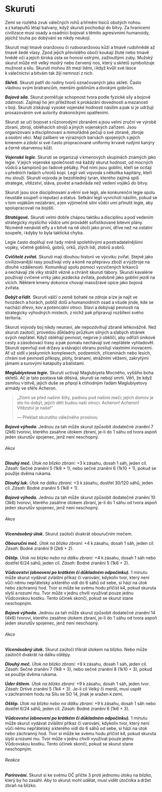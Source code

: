 # Skuruti
  
Zemí se rozléhá zvuk válečných rohů a hřmění tisíců obutých nohou a z katapultů létají balvany, když skuruti pochodují do bitvy. Za hranicemi civilizace musí osady a osadníci bojovat s těmito agresivními humanoidy, jejichž touha po dobývání se nikdy neukojí.
  
Skuruti mají tmavě oranžovou či rudooranžovou kůži a tmavě rudohnědé až tmavě šedé vlasy. Zpod jejich převislého obočí koukají žluté nebo tmavě hnědé oči a jejich široká ústa se honosí ostrými, zažloutlými zuby. Mužský skurut může mít velký modrý nebo červený nos, který u skřetů symbolizuje mužnost a sílu. Skuruti mohou žít mezi lidmi, i když kvůli své lásce k válečnictví a bitvám tak žijí nemnozí z nich.
  
***Skřeti.*** Skuruti patří do rodiny tvorů označovaných jako skřeti. Často vládnou svým bratrancům, menším goblinům a divokým gobrům.
  
***Bojová síla.*** Skurut poměřuje schopnost tvora podle fyzické síly a bojové zdatnosti. Zajímají ho jen příležitosti k prokázání dovednosti a mazanosti v boji. Skuruti získávají vysoké vojenské hodnosti násilím a pak si je udržují prosazováním své autority drakonickými opatřeními.
  
Skuruti se učí bojovat s různorodými zbraněmi a jsou velmi zruční ve výrobě zbraní, zbrojí, obléhacích strojů a jiných vojenských zařízení. Jsou organizovaní a disciplinovaní a mimořádně pečují o své zbraně, zbroje a osobní věci. Mají zalíbení ve výrazných barvách spojených s jejich kmenem a zdobí si své často propracované uniformy krvavě rudými kanýry a černě obarvenou kůží.
  
***Vojenské legie.*** Skuruti se organizují v kmenových skupinách známých jako legie. V jejich vojenské společnosti má každý skurut hodnost, od mocných vůdců a šampionů po řadové pěšáky. Pod nimi jsou goblini, kteří se ocitají v předních řadách u hrotů kopí. Legii velí vojvoda s několika kapitány, kteří mu slouží. Skurutí vojvoda je bezohledný tyran, kterého zajímá spíš strategie, vítězství, sláva, pověst a nadvláda než vedení vojáků do bitvy.
  
Skuruti jsou sice disciplinovaní a věrní své legii, ale konkurenční legie spolu neustále soupeří o reputaci a status. Setkání legií vyvrcholí násilím, pokud se v tom vojákům nezabrání, a jen výjimečně silní vůdci umí přinutit legie, aby spolupracovali na bojišti.
  
***Stratégové.*** Skuruti velmi dobře chápou taktiku a disciplínu a pod vedením strategicky myslícího vůdce umí provádět sofistikované bitevní plány. Nicméně nenávidí elfy a v bitvě na ně útočí jako první, dříve než na ostatní soupeře, i kdyby to byla taktická chyba.
  
Legie často doplňují své řady méně spolehlivými a postradatelnějšími vojáky, včetně goblinů, gobrů, orků, zlých lidí, zlobrů a obrů.
  
***Cvičitelé zvířat.*** Skuruti mají dlouhou historii ve výcviku zvířat. Stejně jako civilizovanější rasy používají voly a koně na přepravu zboží a výzbroje na dlouhé vzdálenosti. Komunikují spolu pomocí vycvičených krkavců a nechávají zlé vlky strážit vězně a chránit skurutí tábory. Skurutí kavalérie používají cvičené vrrky jako jezdecká zvířata, podobně jako goblini jezdí na vlcích. Některé kmeny dokonce chovají masožravé opice jako bojová zvířata.

***Dobýt a řídit.*** Skuruti válčí o země bohaté na zdroje a lze je najít ve hvozdech a horách, poblíž dolů a humanoidních osad a všude jinde, kde se nachází dřevo, kov a potenciální otroci. Staví a dobývají pevnosti na strategicky výhodných místech, z nichž pak připravují rozšíření svého teritoria.
  
Skurutí vojvody boj nikdy neunaví, ale nepozdvihují zbraně lehkovážně. Než skuruti zaútočí, provedou důkladný průzkum silných a slabých stránek svých nepřátel. Když obléhají pevnost, nejprve ji obklíčí, aby odřízli únikové cesty a zásobovací trasy a pak pomalu nechávají své nepřátele vyhladovět. Skuruti opevňují své državy a stávající obranu posilují vlastními inovacemi. Ať už sídlí v jeskynních komplexech, podzemích, zříceninách nebo lesích, chrání své pevnosti příkopy, ploty, bránami, strážními věžemi, zakrytými jámami a surovými katapulty a balistami.
 
***Maglubiyetova legie.*** Skuruti uctívají Maglubiyeta Mocného, vyššího boha skřetů. Ač je tato postava tak děsivá, skuruti se nebojí smrti. Věří, že když zemřou v bitvě, jejich duše se připojí k ctihodným řadám Maglubiyetovy armády ve sféře Acheron.

> „Zlomí se před našimi štíty, 
> padnou pod našimi meči; 
> jejich domov je sto ho dobýt, 
> jejich děti budou naši otroci. 
> Acheron\! Acheron\! 
> Vítězství je naše\!“
>  
>— Překlad skurutího válečného proslovu

<Monster 
    title="Skurut"
    subtitle="Střední humanoid (skřet), zákonné zlo"
    armor-class="18 (drátěná zbroj, štít)"
    hit-points="11 (2k8 + 2)"
    speed="6 sáhů"
    str="13 (+1)"
    dex="12 (+1)"
    con="12 (+1)"
    int="10 (+0)"
    wis="10 (+0)"
    cha="9 (-1)"
    saving-throws=""
    skills=""
    damage-vulnerabilities=""
    damage-resistances=""
    damage-immunities=""
    condition-immunities=""
    senses="vidění ve tmě 12 sáhů, pasivní Vnímání 10"
    languages="goblinština, obecná řeč"
    challenge="1/2 (100 ZK)"
    >  
 
***Bojová výhoda.*** Jednou za tah může skurut způsobit dodatečné zranění 7 (2k6) tvorovi, kterého zasáhne útokem zbraní, je-li do 1 sáhu od tvora aspoň jeden skurutův spojenec, jenž není neschopný.
  
###### Akce
  
***Dlouhý meč.*** *Útok na blízko zbraní:* +3 k zásahu, dosah 1 sáh, jeden cíl. *Zásah:* Sečné zranění 5 (1k8 + 1), nebo sečné zranění 6 (1k10 + 1), pokud se použije dvěma rukama.
  
***Dlouhý luk.*** *Útok na dálku zbraní:* +3 k zásahu, dostřel 30/120 sáhů, jeden cíl. *Zásah:* Bodné zranění 5 (1k8 + 1).

</Monster>

<Monster 
    title="Skurutí kapitán"
    subtitle="Střední humanoid (skřet), zákonné zlo"
    armor-class="17 (poloplátová zbroj)"
    hit-points="39 (6k8 + 12)"
    speed="6 sáhů"
    str="15 (+2)"
    dex="14 (+2)"
    con="14 (+2)"
    int="12 (+1)"
    wis="10 (+0)"
    cha="13 (+1)"
    saving-throws=""
    skills=""
    damage-vulnerabilities=""
    damage-resistances=""
    damage-immunities=""
    condition-immunities=""
    senses="vidění ve tmě 12 sáhů, pasivní Vnímání 10"
    languages="goblinština, obecná řeč"
    challenge="3 (700 ZK)"
    >    
  
***Bojová výhoda.*** Jednou za tah může skurut způsobit dodatečné zranění 10 (3k6) tvorovi, kterého zasáhne útokem zbraní, je-li do 1 sáhu od tvora aspoň jeden skurutův spojenec, jenž není neschopný.
  
###### Akce
  
***Vícenásobný útok.*** Skurut zaútočí dvakrát obouručním mečem.
  
***Obouruční meč.*** *Útok na blízko zbraní:* +4 k zásahu, dosah 1 sáh, jeden cíl. *Zásah:* Bodné zranění 9 (2k6 + 2).
  
***Oštěp.*** *Útok na blízko nebo na dálku zbraní:* +4 k zásahu, dosah 1 sáh nebo dostřel 6/24 sáhů, jeden cíl. *Zásah:* Bodné zranění 5 (1k6 + 2).
  
***Vůdcovství (obnovení po krátkém či důkladném odpočinku).*** 1 minutu může skurut vydávat zvláštní příkaz či varování, kdykoliv tvor, který není vůči němu nepřátelský a kterého vidí do 6 sáhů od sebe, si hází na útok nebo záchranný hod. Tvor si může ke svému hodu přičíst k4, pokud skuruta slyší a rozumí mu. Tvor může v jednu chvíli využívat pouze jednu Vůdcovskou kostku. Tento účinek skončí, pokud se skurut stane neschopným.

</Monster>

<Monster 
    title="Skurutí vojvoda"
    subtitle="Střední humanoid (skřet), zákonné zlo"
    armor-class="20 (plátová zbroj, štít)"
    hit-points="97 (13k8 + 39)"
    speed="6 sáhů"
    str="16 (+3)"
    dex="14 (+2)"
    con="16 (+3)"
    int="14 (+2)"
    wis="11 (+0)"
    cha="15 (+2)"
    saving-throws="Int +5, Mdr +3, Cha +5"
    skills=""
    damage-vulnerabilities=""
    damage-resistances=""
    damage-immunities=""
    condition-immunities=""
    senses="vidění ve tmě 12 sáhů, pasivní Vnímání 10"
    languages="goblinština, obecná řeč"
    challenge="6 (2 300 ZK)"
    >  
 
***Bojová výhoda.*** Jednou za tah může skurut způsobit dodatečné zranění 14 (4k6) tvorovi, kterého zasáhne útokem zbraní, je-li do 1 sáhu od tvora aspoň jeden skurutův spojenec, jenž není neschopný.
  
###### Akce
  
***Vícenásobný útok.*** Skurut zaútočí třikrát útokem na blízko. Nebo může zaútočit dvakrát na dálku oštěpy.
  
***Dlouhý meč.*** *Útok na blízko zbraní:* +9 k zásahu, dosah 1 sáh, jeden cíl. *Zásah:* Sečné zranění 7 (1k8 + 3), nebo sečné zranění 8 (1k10 + 3), pokud se použije dvěma rukama.
  
***Úder štítem.*** *Útok na blízko zbraní:* +9 k zásahu, dosah 1 sáh, jeden tvor. *Zásah:* Drtivé zranění 5 (1k4 + 3). Je-li cíl Velký či menší, musí uspět v záchranném hodu na Sílu se SO 14, jinak je sražen k zemi.
  
***Oštěp.*** *Útok na blízko nebo na dálku zbraní:* +9 k zásahu, dosah 1 sáh nebo dostřel 6/24 sáhů, jeden cíl. *Zásah:* Bodné zranění 6 (1k6 + 3).
  
***Vůdcovství (obnovení po krátkém či důkladném odpočinku).*** 1 minutu může skurut vydávat zvláštní příkaz či varování, kdykoliv tvor, který není vůči němu nepřátelský a kterého vidí do 6 sáhů od sebe, si hází na útok nebo záchranný hod. Tvor si může ke svému hodu přičíst k4, pokud skuruta slyší a rozumí mu. Tvor může v jednu chvíli využívat pouze jednu Vůdcovskou kostku. Tento účinek skončí, pokud se skurut stane neschopným.
  
###### Reakce
  
***Parírování.*** Skurut si ke svému OČ přičte 3 proti jednomu útoku na blízko, který by ho zasáhl. Aby to skurut mohl udělat, musí vidět útočníka a držet zbraň na blízko.

</Monster>  
<!--stackedit_data:
eyJoaXN0b3J5IjpbMjA1NjkxODY3MSwtMTU0MDI3MTEwMV19
-->